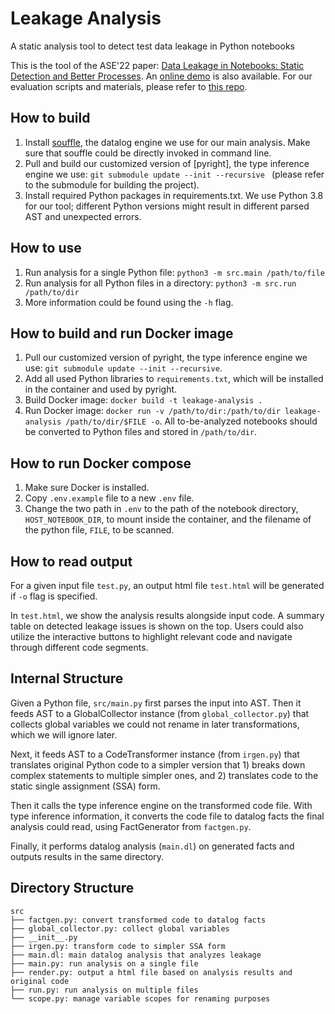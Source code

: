 # Leakage Analysis
A static analysis tool to detect test data leakage in Python notebooks

This is the tool of the ASE'22 paper: [Data Leakage in Notebooks: Static Detection and Better Processes](https://www.cs.cmu.edu/~cyang3/papers/ase22.pdf). An [online demo](http://feature.isri.cmu.edu/demo/) is also available. For our evaluation scripts and materials, please refer to [this repo](https://github.com/malusamayo/GitHubAPI-Crawler).

## How to build
1. Install [souffle](https://souffle-lang.github.io/install), the datalog engine we use for our main analysis. Make sure that souffle could be directly invoked in command line.
2. Pull and build our customized version of [pyright], the type inference engine we use: ```git submodule update --init --recursive ``` (please refer to the submodule for building the project).
3. Install required Python packages in requirements.txt. We use Python 3.8 for our tool; different Python versions might result in different parsed AST and unexpected errors.

## How to use
1. Run analysis for a single Python file: ```python3 -m src.main /path/to/file```
2. Run analysis for all Python files in a directory: ```python3 -m src.run /path/to/dir```
3. More information could be found using the `-h` flag.

## How to build and run Docker image
1. Pull our customized version of pyright, the type inference engine we use: ```git submodule update --init --recursive```.
2. Add all used Python libraries to `requirements.txt`, which will be installed in the container and used by pyright.
3. Build Docker image: ```docker build -t leakage-analysis .```
4. Run Docker image: ```docker run -v /path/to/dir:/path/to/dir leakage-analysis /path/to/dir/$FILE -o```. All to-be-analyzed notebooks should be converted to Python files and stored in `/path/to/dir`.

## How to run Docker compose
1. Make sure Docker is installed.
2. Copy `.env.example` file to a new `.env` file.
3. Change the two path in `.env` to the path of the notebook directory, `HOST_NOTEBOOK_DIR`, to mount inside the container, and the filename of the python file, `FILE`, to be scanned. 

## How to read output
For a given input file `test.py`, an output html file `test.html` will be generated if `-o` flag is specified. 

In `test.html`, we show the analysis results alongside input code. A summary table on detected leakage issues is shown on the top. Users could also utilize the interactive buttons to highlight relevant code and navigate through different code segments.

## Internal Structure

Given a Python file, `src/main.py` first parses the input into AST. 
Then it feeds AST to a GlobalCollector instance (from `global_collector.py`) that collects global variables we could not rename in later transformations, which we will ignore later. 

Next, it feeds AST to a CodeTransformer instance (from `irgen.py`) that translates original Python code to a simpler version that 1) breaks down complex statements to multiple simpler ones, and 2) translates code to the static single assignment (SSA) form. 

Then it calls the type inference engine on the transformed code file. With type inference information, it converts the code file to datalog facts the final analysis could read, using FactGenerator from `factgen.py`.

Finally, it performs datalog analysis (`main.dl`) on generated facts and outputs results in the same directory.

## Directory Structure

```
src
├── factgen.py: convert transformed code to datalog facts
├── global_collector.py: collect global variables
├── __init__.py
├── irgen.py: transform code to simpler SSA form
├── main.dl: main datalog analysis that analyzes leakage
├── main.py: run analysis on a single file
├── render.py: output a html file based on analysis results and original code
├── run.py: run analysis on multiple files
└── scope.py: manage variable scopes for renaming purposes
```

